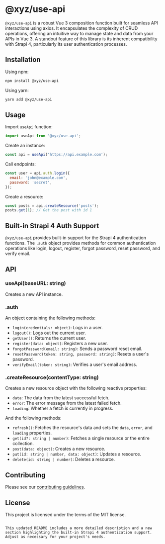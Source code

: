# @xyz/use-api

`@xyz/use-api` is a robust Vue 3 composition function built for seamless API interactions using axios. It encapsulates the complexity of CRUD operations, offering an intuitive way to manage state and data from your APIs in Vue 3. A standout feature of this library is its inherent compatibility with Strapi 4, particularly its user authentication processes.

## Installation

Using npm:

```bash
npm install @xyz/use-api
```

Using yarn:

```bash
yarn add @xyz/use-api
```

## Usage

Import `useApi` function:

```javascript
import useApi from '@xyz/use-api';
```

Create an instance:

```javascript
const api = useApi('https://api.example.com');
```

Call endpoints:

```javascript
const user = api.auth.login({
  email: 'john@example.com',
  password: 'secret',
});
```

Create a resource:

```javascript
const posts = api.createResource('posts');
posts.get(1); // Get the post with id 1
```

## Built-in Strapi 4 Auth Support

`@xyz/use-api` provides built-in support for the Strapi 4 authentication functions. The `.auth` object provides methods for common authentication operations like login, logout, register, forgot password, reset password, and verify email.

## API

### useApi(baseURL: string)

Creates a new API instance.

### .auth

An object containing the following methods:

- `login(credentials: object)`: Logs in a user.
- `logout()`: Logs out the current user.
- `getUser()`: Returns the current user.
- `register(data: object)`: Registers a new user.
- `forgotPassword(email: string)`: Sends a password reset email.
- `resetPassword(token: string, password: string)`: Resets a user's password.
- `verifyEmail(token: string)`: Verifies a user's email address.

### .createResource(contentType: string)

Creates a new resource object with the following reactive properties:

- `data`: The data from the latest successful fetch.
- `error`: The error message from the latest failed fetch.
- `loading`: Whether a fetch is currently in progress.

And the following methods:

- `refresh()`: Fetches the resource's data and sets the `data`, `error`, and `loading` properties.
- `get(id?: string | number)`: Fetches a single resource or the entire collection.
- `post(data: object)`: Creates a new resource.
- `put(id: string | number, data: object)`: Updates a resource.
- `delete(id: string | number)`: Deletes a resource.

## Contributing

Please see our [contributing guidelines](CONTRIBUTING.md).

## License

This project is licensed under the terms of the MIT license.
```

This updated README includes a more detailed description and a new section highlighting the built-in Strapi 4 authentication support. Adjust as necessary for your project's needs.